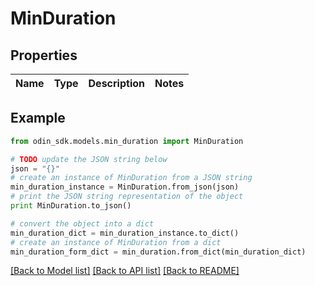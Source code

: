 # MinDuration


## Properties

Name | Type | Description | Notes
------------ | ------------- | ------------- | -------------

## Example

```python
from odin_sdk.models.min_duration import MinDuration

# TODO update the JSON string below
json = "{}"
# create an instance of MinDuration from a JSON string
min_duration_instance = MinDuration.from_json(json)
# print the JSON string representation of the object
print MinDuration.to_json()

# convert the object into a dict
min_duration_dict = min_duration_instance.to_dict()
# create an instance of MinDuration from a dict
min_duration_form_dict = min_duration.from_dict(min_duration_dict)
```
[[Back to Model list]](../README.md#documentation-for-models) [[Back to API list]](../README.md#documentation-for-api-endpoints) [[Back to README]](../README.md)


